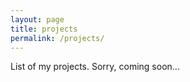 ```yaml
---
layout: page
title: projects
permalink: /projects/
---
```


List of my projects. Sorry, coming soon...

